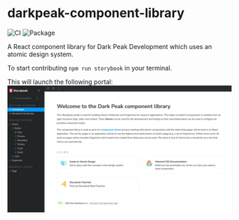 # darkpeak-component-library

![CI](https://github.com/andy-c-jones/darkpeak-component-library/actions/workflows/ci.yml/badge.svg)
![Package](https://github.com/andy-c-jones/darkpeak-component-library/actions/workflows/npm-publish-github-packages.yml/badge.svg)

A React component library for Dark Peak Development which uses an atomic design system.

To start contributing `npm run storybook` in your terminal.

This will launch the following portal:
![readme](readme.jpg)
